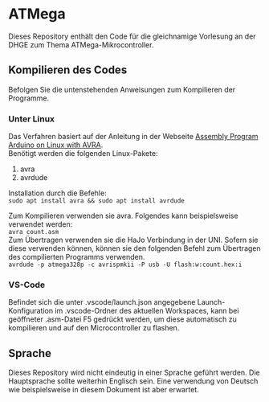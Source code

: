 # ATMega
Dieses Repository enthält den Code für die gleichnamige Vorlesung an der DHGE zum Thema ATMega-Mikrocontroller.

## Kompilieren des Codes

Befolgen Sie die untenstehenden Anweisungen zum Kompilieren der Programme. 

### Unter Linux
Das Verfahren basiert auf der Anleitung in der Webseite [Assembly Program Arduino on Linux with AVRA](https://www.hackster.io/patrick-fitzgerald2/assembly-program-arduino-on-linux-with-avra-2ee3a6).  
Benötigt werden die folgenden Linux-Pakete:
1. avra
2. avrdude  

Installation durch die Befehle:    
`sudo apt install avra && sudo apt install avrdude`  

Zum Kompilieren verwenden sie avra. Folgendes kann beispielsweise verwendet werden:  
`avra count.asm`  
Zum Übertragen verwenden sie die HaJo Verbindung in der UNI. Sofern sie diese verwenden können, können sie den folgenden Befehl zum Übertragen des compilierten Programms verwenden.    
`avrdude -p atmega328p -c avrispmkii -P usb -U flash:w:count.hex:i`  

### VS-Code
Befindet sich die unter .vscode/launch.json angegebene Launch-Konfiguration im .vscode-Ordner des aktuellen Workspaces, kann bei geöffneter .asm-Datei F5 gedrückt werden, um diese automatisch zu kompilieren und auf den Microcontroller zu flashen.

## Sprache
Dieses Repository wird nicht eindeutig in einer Sprache geführt werden. Die Hauptsprache sollte weiterhin Englisch sein. Eine verwendung von Deutsch wie beispielsweise in diesem Dokument ist aber erwartet.
